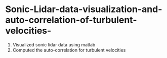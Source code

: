 # Sonic-Lidar-data-visualization-and-auto-correlation-of-turbulent-velocities-

1. Visualized sonic lidar data using matlab
2. Computed the auto-correlation for turbulent velocities
